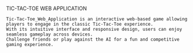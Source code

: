 TIC-TAC-TOE WEB APPLICATION
   
    Tic-Tac-Toe_Web_Application is an interactive web-based game allowing players to engage in the classic Tic-Tac-Toe experience.
    With its intuitive interface and responsive design, users can enjoy seamless gameplay across devices. 
    Challenge friends or play against the AI for a fun and competitive gaming experience.
